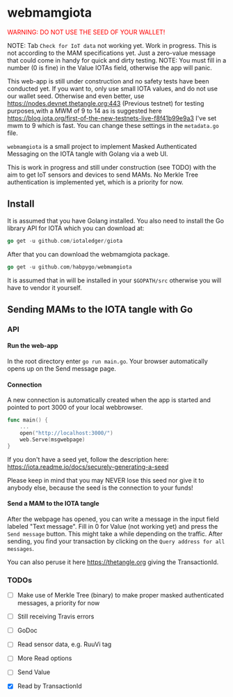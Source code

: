 # webmamgiota

<span style="color:red">WARNING: DO NOT USE THE SEED OF YOUR WALLET!</span> 

NOTE: Tab `Check for IoT data` not working yet. Work in progress. This is not according to the MAM specifications yet. Just a zero-value message that could come in handy for quick and dirty testing.
NOTE: You must fill in a number (0 is fine) in the Value IOTAs field, otherwise the app will panic.

This web-app is still under construction and no safety tests have been conducted yet. If you want to, only use small IOTA values, and do not use our wallet seed. Otherwise and even better, use https://nodes.devnet.thetangle.org:443 (Previous testnet) for testing purposes,with a MWM of 9 to 14 as is suggested here https://blog.iota.org/first-of-the-new-testnets-live-f8f41b99e9a3 I've set mwm to 9 which is fast. You can change these settings in the `metadata.go` file.

`webmamgiota` is a small project to implement Masked Authenticated Messaging on the IOTA tangle with Golang via a web UI.

This is work in progress and still under construction (see TODO) with the aim to get IoT sensors and devices to send MAMs. No Merkle Tree authentication is implemented yet, which 
is a priority for now.

## Install

It is assumed that you have Golang installed. You also need to install the Go library API for IOTA which you can download at:

```go
go get -u github.com/iotaledger/giota
```

After that you can download the webmamgiota package.

```go
go get -u github.com/habpygo/webmamgiota
```
It is assumed that in will be installed in your `$GOPATH/src` otherwise you will have to vendor it yourself.
## Sending MAMs to the IOTA tangle with Go

### API

#### Run the web-app

In the root directory enter `go run main.go`. Your browser automatically opens up on the Send message page. 

#### Connection
A new connection is automatically created when the app is started and pointed to port 3000 of your local webbrowser.

```go
func main() {
	...
	open("http://localhost:3000/")
	web.Serve(msgwebpage)
}
```

If you don't have a seed yet, follow the description here: https://iota.readme.io/docs/securely-generating-a-seed

Please keep in mind that you may NEVER lose this seed nor give it to anybody else, because the seed is the connection to your funds!

#### Send a MAM to the IOTA tangle

After the webpage has opened, you can write a message in the input field labeled "Text message". Fill in 0 for Value (not working yet) and press the `Send message` button. This might take a while depending on the traffic.
After sending, you find your transaction by clicking on the `Query address for all messages`.

You can also peruse it here https://thetangle.org giving the TransactionId.

<!-- If you want to transfer value aswell (here 100 IOTA) call the send method like this: ```Send("the receiving address", 100, "your stringified message", c)```. -->



### TODOs

- [ ] Make use of Merkle Tree (binary) to make proper masked authenticated messages, a priority for now
- [ ] Still receiving Travis errors
- [ ] GoDoc
- [ ] Read sensor data, e.g. RuuVi tag
- [ ] More Read options
- [ ] Send Value
- [X] Read by TransactionId





